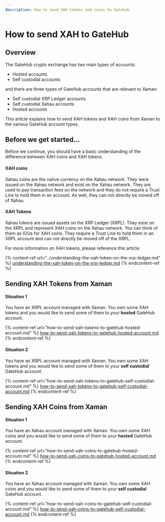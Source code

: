 ```yaml
---
description: How to send XAH tokens and coins to Gatehub
---
```


# How to send XAH to GateHub

## Overview

The GateHub crypto exchange has two main types of accounts:

* Hosted accounts
* Self custodial accounts

and there are three types of GateHub accounts that are relevant to Xaman:

* Self custodial XRP Ledger accounts
* Self custodial Xahau accounts
* Hosted accounts

This article explains how to send XAH tokens and XAH coins from Xaman to the various GateHub account types.

## Before we get started...

Before we continue, you should have a basic understanding of the difference between XAH coins and XAH tokens.

#### XAH coins

Xahau coins are the native currency on the Xahau network. They were issued on the Xahau network and exist on the Xahau network. They are used to pay transaction fees on the network and they do not require a Trust Line to hold them in an account. As well, they can not directly be moved off of Xahau.

#### XAH Tokens

Xahau tokens are issued assets on the XRP Ledger (XRPL).  They exist on the XRPL and represent XAH coins on the Xahau network. You can think of them as IOUs for XAH coins. They require a Trust Line to hold them in an XRPL account and can not directly be moved off of the XRPL.

For more information on XAH tokens, please reference this article:

{% content-ref url="../understanding-the-xah-token-on-the-xrp-ledger.md" %}
[understanding-the-xah-token-on-the-xrp-ledger.md](../understanding-the-xah-token-on-the-xrp-ledger.md)
{% endcontent-ref %}

## Sending XAH Tokens from Xaman

#### Situation 1

You have an XRPL account managed with Xaman. You own some XAH tokens and you would like to send some of them to your **hosted** GateHub account.

{% content-ref url="how-to-send-xah-tokens-to-gatehub-hosted-account.md" %}
[how-to-send-xah-tokens-to-gatehub-hosted-account.md](how-to-send-xah-tokens-to-gatehub-hosted-account.md)
{% endcontent-ref %}

#### Situation 2

You have an XRPL account managed with Xaman. You own some XAH tokens and you would like to send some of them to your **self custodial** GateHub account.

{% content-ref url="how-to-send-xah-tokens-to-gatehub-self-custodial-account.md" %}
[how-to-send-xah-tokens-to-gatehub-self-custodial-account.md](how-to-send-xah-tokens-to-gatehub-self-custodial-account.md)
{% endcontent-ref %}

## Sending XAH Coins from Xaman

#### Situation 1

You have an Xahau account managed with Xaman. You own some XAH coins and you would like to send some of them to your **hosted** GateHub account.

{% content-ref url="how-to-send-xah-coins-to-gatehub-hosted-account.md" %}
[how-to-send-xah-coins-to-gatehub-hosted-account.md](how-to-send-xah-coins-to-gatehub-hosted-account.md)
{% endcontent-ref %}

#### Situation 2

You have an Xahau account managed with Xaman. You own some XAH coins and you would like to send some of them to your **self custodial** GateHub account.

{% content-ref url="how-to-send-xah-coins-to-gatehub-self-custodial-account.md" %}
[how-to-send-xah-coins-to-gatehub-self-custodial-account.md](how-to-send-xah-coins-to-gatehub-self-custodial-account.md)
{% endcontent-ref %}
